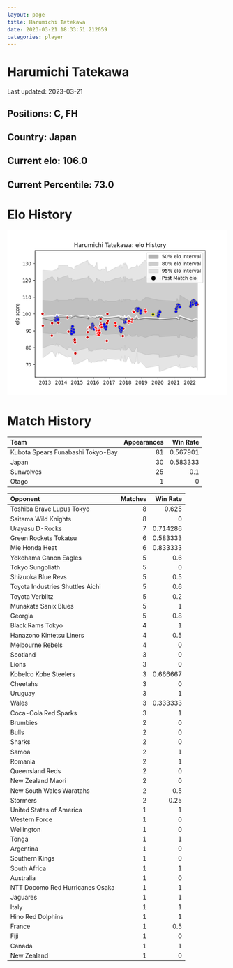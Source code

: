 ```yaml
---  
layout: page  
title: Harumichi Tatekawa  
date: 2023-03-21 18:33:51.212059  
categories: player  
---
```

# Harumichi Tatekawa


Last updated: 2023-03-21
## Positions: C, FH

## Country: Japan

## Current elo: 106.0

## Current Percentile: 73.0

# Elo History


![elo history](history_HarumichiTatekawa.png)
# Match History


| Team                              |   Appearances |   Win Rate |
|:----------------------------------|--------------:|-----------:|
| Kubota Spears Funabashi Tokyo-Bay |            81 |   0.567901 |
| Japan                             |            30 |   0.583333 |
| Sunwolves                         |            25 |   0.1      |
| Otago                             |             1 |   0        |

| Opponent                         |   Matches |   Win Rate |
|:---------------------------------|----------:|-----------:|
| Toshiba Brave Lupus Tokyo        |         8 |   0.625    |
| Saitama Wild Knights             |         8 |   0        |
| Urayasu D-Rocks                  |         7 |   0.714286 |
| Green Rockets Tokatsu            |         6 |   0.583333 |
| Mie Honda Heat                   |         6 |   0.833333 |
| Yokohama Canon Eagles            |         5 |   0.6      |
| Tokyo Sungoliath                 |         5 |   0        |
| Shizuoka Blue Revs               |         5 |   0.5      |
| Toyota Industries Shuttles Aichi |         5 |   0.6      |
| Toyota Verblitz                  |         5 |   0.2      |
| Munakata Sanix Blues             |         5 |   1        |
| Georgia                          |         5 |   0.8      |
| Black Rams Tokyo                 |         4 |   1        |
| Hanazono Kintetsu Liners         |         4 |   0.5      |
| Melbourne Rebels                 |         4 |   0        |
| Scotland                         |         3 |   0        |
| Lions                            |         3 |   0        |
| Kobelco Kobe Steelers            |         3 |   0.666667 |
| Cheetahs                         |         3 |   0        |
| Uruguay                          |         3 |   1        |
| Wales                            |         3 |   0.333333 |
| Coca-Cola Red Sparks             |         3 |   1        |
| Brumbies                         |         2 |   0        |
| Bulls                            |         2 |   0        |
| Sharks                           |         2 |   0        |
| Samoa                            |         2 |   1        |
| Romania                          |         2 |   1        |
| Queensland Reds                  |         2 |   0        |
| New Zealand Maori                |         2 |   0        |
| New South Wales Waratahs         |         2 |   0.5      |
| Stormers                         |         2 |   0.25     |
| United States of America         |         1 |   1        |
| Western Force                    |         1 |   0        |
| Wellington                       |         1 |   0        |
| Tonga                            |         1 |   1        |
| Argentina                        |         1 |   0        |
| Southern Kings                   |         1 |   0        |
| South Africa                     |         1 |   1        |
| Australia                        |         1 |   0        |
| NTT Docomo Red Hurricanes Osaka  |         1 |   1        |
| Jaguares                         |         1 |   1        |
| Italy                            |         1 |   1        |
| Hino Red Dolphins                |         1 |   1        |
| France                           |         1 |   0.5      |
| Fiji                             |         1 |   0        |
| Canada                           |         1 |   1        |
| New Zealand                      |         1 |   0        |